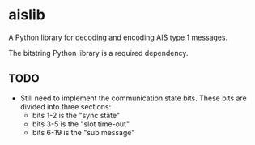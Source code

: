aislib
======

A Python library for decoding and encoding AIS type 1 messages.

The bitstring Python library is a required dependency.

TODO
------

* Still need to implement the communication state bits. These bits are divided into three sections:
  * bits 1-2 is the "sync state"
  * bits 3-5 is the "slot time-out"
  * bits 6-19 is the "sub message"
